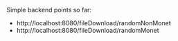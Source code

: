 Simple backend points so far:
* http://localhost:8080/fileDownload/randomNonMonet
* http://localhost:8080/fileDownload/randomMonet